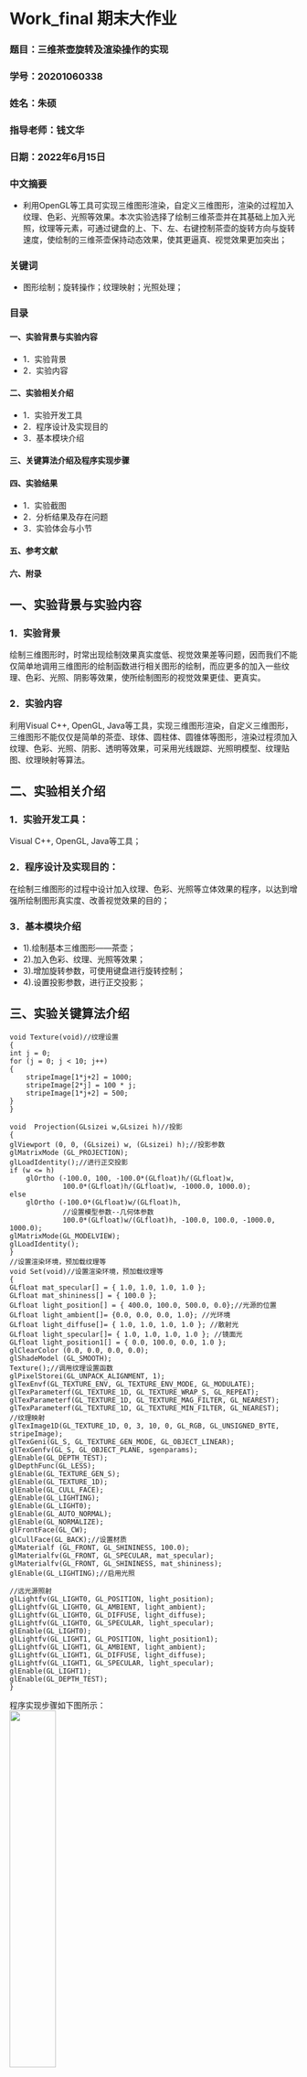 # Work_final  期末大作业

### 题目：三维茶壶旋转及渲染操作的实现
### 学号：20201060338
### 姓名：朱硕
### 指导老师：钱文华
### 日期：2022年6月15日
### 中文摘要
 - 利用OpenGL等工具可实现三维图形渲染，自定义三维图形，渲染的过程加入纹理、色彩、光照等效果。本次实验选择了绘制三维茶壶并在其基础上加入光照，纹理等元素，可通过键盘的上、下、左、右键控制茶壶的旋转方向与旋转速度，使绘制的三维茶壶保持动态效果，使其更逼真、视觉效果更加突出；
### 关键词
 - 图形绘制；旋转操作；纹理映射；光照处理；
### 目录
  #### 一、实验背景与实验内容
  - 1．实验背景
  - 2．实验内容
  #### 二、实验相关介绍
  - 1．实验开发工具
  - 2．程序设计及实现目的
  - 3．基本模块介绍
  #### 三、关键算法介绍及程序实现步骤
  #### 四、实验结果
  - 1．实验截图
  - 2．分析结果及存在问题
  - 3．实验体会与小节
  #### 五、参考文献
  #### 六、附录

## 一、实验背景与实验内容
### 1．实验背景
绘制三维图形时，时常出现绘制效果真实度低、视觉效果差等问题，因而我们不能仅简单地调用三维图形的绘制函数进行相关图形的绘制，而应更多的加入一些纹理、色彩、光照、阴影等效果，使所绘制图形的视觉效果更佳、更真实。
### 2．实验内容
利用Visual C++, OpenGL, Java等工具，实现三维图形渲染，自定义三维图形，三维图形不能仅仅是简单的茶壶、球体、圆柱体、圆锥体等图形，渲染过程须加入纹理、色彩、光照、阴影、透明等效果，可采用光线跟踪、光照明模型、纹理贴图、纹理映射等算法。
## 二、实验相关介绍
### 1．实验开发工具：
Visual C++, OpenGL, Java等工具；
### 2．程序设计及实现目的：
在绘制三维图形的过程中设计加入纹理、色彩、光照等立体效果的程序，以达到增强所绘制图形真实度、改善视觉效果的目的；
### 3．基本模块介绍
- 1).绘制基本三维图形——茶壶；
- 2).加入色彩、纹理、光照等效果；
- 3).增加旋转参数，可使用键盘进行旋转控制；
- 4).设置投影参数，进行正交投影；
## 三、实验关键算法介绍
    void Texture(void)//纹理设置
    {
    int j = 0;
    for (j = 0; j < 10; j++)
    {
        stripeImage[1*j+2] = 1000;
        stripeImage[2*j] = 100 * j;
        stripeImage[1*j+2] = 500;
    }
    }

    void  Projection(GLsizei w,GLsizei h)//投影
    {
    glViewport (0, 0, (GLsizei) w, (GLsizei) h);//投影参数
    glMatrixMode (GL_PROJECTION);
    glLoadIdentity();//进行正交投影
    if (w <= h)
        glOrtho (-100.0, 100, -100.0*(GLfloat)h/(GLfloat)w,
                 100.0*(GLfloat)h/(GLfloat)w, -1000.0, 1000.0);
    else
        glOrtho (-100.0*(GLfloat)w/(GLfloat)h,
                 //设置模型参数--几何体参数
                 100.0*(GLfloat)w/(GLfloat)h, -100.0, 100.0, -1000.0, 1000.0);
    glMatrixMode(GL_MODELVIEW);
    glLoadIdentity();
    }
    //设置渲染环境，预加载纹理等
    void Set(void)//设置渲染环境，预加载纹理等
    {
    GLfloat mat_specular[] = { 1.0, 1.0, 1.0, 1.0 };
    GLfloat mat_shininess[] = { 100.0 };
    GLfloat light_position[] = { 400.0, 100.0, 500.0, 0.0};//光源的位置
    GLfloat light_ambient[]= {0.0, 0.0, 0.0, 1.0}; //光环境
    GLfloat light_diffuse[]= { 1.0, 1.0, 1.0, 1.0 }; //散射光
    GLfloat light_specular[]= { 1.0, 1.0, 1.0, 1.0 }; //镜面光
    GLfloat light_position1[] = { 0.0, 100.0, 0.0, 1.0 };
    glClearColor (0.0, 0.0, 0.0, 0.0);
    glShadeModel (GL_SMOOTH);
    Texture();//调用纹理设置函数
    glPixelStorei(GL_UNPACK_ALIGNMENT, 1);
    glTexEnvf(GL_TEXTURE_ENV, GL_TEXTURE_ENV_MODE, GL_MODULATE);
    glTexParameterf(GL_TEXTURE_1D, GL_TEXTURE_WRAP_S, GL_REPEAT);
    glTexParameterf(GL_TEXTURE_1D, GL_TEXTURE_MAG_FILTER, GL_NEAREST);
    glTexParameterf(GL_TEXTURE_1D, GL_TEXTURE_MIN_FILTER, GL_NEAREST);
    //纹理映射
    glTexImage1D(GL_TEXTURE_1D, 0, 3, 10, 0, GL_RGB, GL_UNSIGNED_BYTE, stripeImage);
    glTexGeni(GL_S, GL_TEXTURE_GEN_MODE, GL_OBJECT_LINEAR);
    glTexGenfv(GL_S, GL_OBJECT_PLANE, sgenparams);
    glEnable(GL_DEPTH_TEST);
    glDepthFunc(GL_LESS);
    glEnable(GL_TEXTURE_GEN_S);
    glEnable(GL_TEXTURE_1D);
    glEnable(GL_CULL_FACE);
    glEnable(GL_LIGHTING);
    glEnable(GL_LIGHT0);
    glEnable(GL_AUTO_NORMAL);
    glEnable(GL_NORMALIZE);
    glFrontFace(GL_CW);
    glCullFace(GL_BACK);//设置材质
    glMaterialf (GL_FRONT, GL_SHININESS, 100.0);
    glMaterialfv(GL_FRONT, GL_SPECULAR, mat_specular);
    glMaterialfv(GL_FRONT, GL_SHININESS, mat_shininess);
    glEnable(GL_LIGHTING);//启用光照

    //远光源照射
    glLightfv(GL_LIGHT0, GL_POSITION, light_position);
    glLightfv(GL_LIGHT0, GL_AMBIENT, light_ambient);
    glLightfv(GL_LIGHT0, GL_DIFFUSE, light_diffuse);
    glLightfv(GL_LIGHT0, GL_SPECULAR, light_specular);
    glEnable(GL_LIGHT0);
    glLightfv(GL_LIGHT1, GL_POSITION, light_position1);
    glLightfv(GL_LIGHT1, GL_AMBIENT, light_ambient);
    glLightfv(GL_LIGHT1, GL_DIFFUSE, light_diffuse);
    glLightfv(GL_LIGHT1, GL_SPECULAR, light_specular);
    glEnable(GL_LIGHT1);
    glEnable(GL_DEPTH_TEST);
    }
程序实现步骤如下图所示：<br />
<img src="1.png" width="40%">  
## 四、实验结果
### 1.实验截图
茶壶图像如下: <br />
<img src="2.png" width="40%">  
旋转中的茶壶图像如下：<br />
<img src="3.png" width="40%">  
<img src="4.png" width="40%">  
更改纹理参数后的茶壶图像如下：<br />
<img src="5.png" width="40%">  
<img src="6.png" width="40%">  
更改光源位置后的茶壶图像如下：<br />
<img src="7.png" width="40%">  
<img src="8.png" width="40%">  

### 2.分析结果及存在问题
- 实验结果：实验绘制了三维图形——茶壶，并成功加入了纹理、光照等效果，实现了立体、真实的三维效果；此外，可通过纹理参数的修改更改三维图形的颜色与纹理效果、可通过光源位置的改变实现光照投影的改变、可通过键盘控制茶壶旋转的方向与速度；
- 存在问题：在键盘控制茶壶旋转的过程中，旋转方向存在局限性，仅可以实现上、下方向的改变，并不能实现任意方向的改变；此外，在采用键盘控制茶壶进行逆时针旋转时，速度控制效果不佳。
### 3．实验体会与小结
- 通过本次的计算机图形学综合实验，我更加熟悉了基础图形的绘制，可以利用所学知识绘制基本、简单的二维、三维图形；
- 深入了解到很多图形绘制算法，比如添加纹理、光照等绘制效果，这些效果的加入将会使绘制的图形更加真实、生动，可以使图形的展示不再局限于普通的二维效果；
- 在实现各种效果的过程中我遇到了很多问题，大多数问题都是由于对OpenGL的各类函数不熟悉，通过不断上网查阅资料、查阅文献、询问老师同学，我对于各类函数的调用更加熟悉、也掌握了各类图形绘制的算法；
- 本次实验仍存在一定的问题，在键盘控制图形旋转方面有很大的进步空间，虽本次实验未能完全解决存在的问题，但我会在结课后继续深入研究、思考问题的解决方法，继续学习计算机图形学的相关内容。
## 五、参考文献
- [1] Nakhoon Baek and Kuinam J. Kim. Design and implementation of OpenGL SC 2.0 rendering pipeline[J]. Cluster Computing, 2019, 22(1) : 931-936.
- [2] Jin Xu and Xun Chen. Study and Analysis Texture Mapping Technology Based on OpenGL[J]. Applied Mechanics and Materials, 2012, 2034(229-231) : 1990-1993.
- [3] Dženan Avdić et al. Real-time shadows in OpenGL caused by the presence of multiple light sources[J]. Tehnički vjesnik, 2017,
- [4] 陈应松,胡汉春,肖世德.基于OpenGL纹理映射技术实现动态图像的应用[J].计算机仿真,2004(05):130-132+48.
- [5] Gordon V Scott and Clevenger John L. Computer Graphics Programming in OpenGL with C++[M]. Mercury Learning & Information, 2018
- [6] 何国林,王林旭,崔雪峰,王明印. OpenGL纹理映射技术在三维图形逼真绘制中的应用研究[C]//.全国第20届计算机技术与应用学术会议(CACIS·2009)暨全国第1届安全关键技术与应用学术会议论文集（下册）.,2009:76-79.
- [7] 王玉华,杨克俭,王玲.基于OpenGL的光照处理技术绘制真实感图形[J].现代计算机(专业版),2002(09):72-75.
## 六、附录
源代码如下：

    #include <windows.h>
    #include <GL/glut.h>
    #include<math.h>
    #include <stdio.h>
    #include <stdlib.h>

    static GLfloat xrot = 0.0f;
    static GLfloat yrot = 0.0f;
    GLubyte stripeImage[30];//图像数据
    GLfloat sgenparams[] = {2.0, 0.0, 0.0, 0.0};

    void Texture(void)//纹理设置
    {
    int j = 0;
    for (j = 0; j < 10; j++)
    {
        stripeImage[1*j+2] = 1000;
        stripeImage[2*j] = 100 * j;
        stripeImage[1*j+2] = 500;
    }
    }

    void  RenderScene(void)//渲染场景
    {
    glClear(GL_COLOR_BUFFER_BIT|GL_DEPTH_BUFFER_BIT);
    glEnable(GL_CULL_FACE);
    glEnable(GL_DEPTH_TEST);
    glPolygonMode(GL_BACK,GL_FILL);
    glLoadIdentity();
    glPushMatrix();
    glColor3f(1.0,1.0,1.0);
    glRotatef(xrot, 0.0f, 0.1f, 0.0f);
    xrot+=0.1f;
    glRotatef(yrot, 0.1f, 0.0f, 0.0f);
    glutSolidTeapot(50);
    glTranslatef(150,0,0);
    glRotatef(xrot, 0.0f, 0.1f, 0.0f);
    xrot+=0.1f;
    glRotatef(yrot, 0.1f, 0.0f, 0.0f);
    glPopMatrix();
    glutPostRedisplay();
    glutSwapBuffers();
    }

    void  Projection(GLsizei w,GLsizei h)//投影
    {
    glViewport (0, 0, (GLsizei) w, (GLsizei) h);//投影参数
    glMatrixMode (GL_PROJECTION);
    glLoadIdentity();//进行正交投影
    if (w <= h)
        glOrtho (-100.0, 100, -100.0*(GLfloat)h/(GLfloat)w,
                 100.0*(GLfloat)h/(GLfloat)w, -1000.0, 1000.0);
    else
        glOrtho (-100.0*(GLfloat)w/(GLfloat)h,
                 //设置模型参数--几何体参数
                 100.0*(GLfloat)w/(GLfloat)h, -100.0, 100.0, -1000.0, 1000.0);
    glMatrixMode(GL_MODELVIEW);
    glLoadIdentity();
    }

    void Set(void)//
    {
    GLfloat mat_specular[] = { 1.0, 1.0, 1.0, 1.0 };
    GLfloat mat_shininess[] = { 100.0 };
    GLfloat light_position[] = { 400.0, 100.0, 500.0, 0.0};//设置光源位置
    GLfloat light_ambient[]= {0.0, 0.0, 0.0, 1.0}; //光环境
    GLfloat light_diffuse[]= { 1.0, 1.0, 1.0, 1.0 }; //散射光
    GLfloat light_specular[]= { 1.0, 1.0, 1.0, 1.0 }; //镜面光
    GLfloat light_position1[] = { 0.0, 100.0, 0.0, 1.0 };
    glClearColor (0.0, 0.0, 0.0, 0.0);
    glShadeModel (GL_SMOOTH);
    Texture();//调用纹理设置函数
    glPixelStorei(GL_UNPACK_ALIGNMENT, 1);
    glTexEnvf(GL_TEXTURE_ENV, GL_TEXTURE_ENV_MODE, GL_MODULATE);
    glTexParameterf(GL_TEXTURE_1D, GL_TEXTURE_WRAP_S, GL_REPEAT);
    glTexParameterf(GL_TEXTURE_1D, GL_TEXTURE_MAG_FILTER, GL_NEAREST);
    glTexParameterf(GL_TEXTURE_1D, GL_TEXTURE_MIN_FILTER, GL_NEAREST);
    //纹理映射
    glTexImage1D(GL_TEXTURE_1D, 0, 3, 10, 0, GL_RGB, GL_UNSIGNED_BYTE, stripeImage);
    glTexGeni(GL_S, GL_TEXTURE_GEN_MODE, GL_OBJECT_LINEAR);
    glTexGenfv(GL_S, GL_OBJECT_PLANE, sgenparams);
    glEnable(GL_DEPTH_TEST);
    glDepthFunc(GL_LESS);
    glEnable(GL_TEXTURE_GEN_S);
    glEnable(GL_TEXTURE_1D);
    glEnable(GL_CULL_FACE);
    glEnable(GL_LIGHTING);
    glEnable(GL_LIGHT0);
    glEnable(GL_AUTO_NORMAL);
    glEnable(GL_NORMALIZE);
    glFrontFace(GL_CW);
    glCullFace(GL_BACK);//设置材质
    glMaterialf (GL_FRONT, GL_SHININESS, 100.0);
    glMaterialfv(GL_FRONT, GL_SPECULAR, mat_specular);
    glMaterialfv(GL_FRONT, GL_SHININESS, mat_shininess);
    glEnable(GL_LIGHTING);//启用光照

    //远光源照射
    glLightfv(GL_LIGHT0, GL_POSITION, light_position);
    glLightfv(GL_LIGHT0, GL_AMBIENT, light_ambient);
    glLightfv(GL_LIGHT0, GL_DIFFUSE, light_diffuse);
    glLightfv(GL_LIGHT0, GL_SPECULAR, light_specular);
    glEnable(GL_LIGHT0);
    glLightfv(GL_LIGHT1, GL_POSITION, light_position1);
    glLightfv(GL_LIGHT1, GL_AMBIENT, light_ambient);
    glLightfv(GL_LIGHT1, GL_DIFFUSE, light_diffuse);
    glLightfv(GL_LIGHT1, GL_SPECULAR, light_specular);
    glEnable(GL_LIGHT1);
    glEnable(GL_DEPTH_TEST);
    }

    void Spin(int key, int x, int y)//旋转参数
    {
    if(key == GLUT_KEY_UP)
        yrot -= 2.0f;
    if(key == GLUT_KEY_DOWN)
        yrot += 3.0f;
    if(key == GLUT_KEY_LEFT)
        xrot -= 2.0f;
    if(key == GLUT_KEY_RIGHT)
        xrot += 3.0f;
    }

    int main(void)
    {
    glutInitDisplayMode(GLUT_DOUBLE|GLUT_RGB | GLUT_DEPTH);
    glutInitWindowSize(500,500);
    glutInitWindowPosition(50,50);
    glutCreateWindow("Teapot");
    glutReshapeFunc(Projection);
    glutSpecialFunc(Spin);
    glutDisplayFunc(RenderScene);
    Set();
    glutMainLoop();
    }







